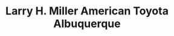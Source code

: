 ---
title: "Larry H. Miller American Toyota Albuquerque"
url: /albuquerque/larry-h-miller-american-toyota-albuquerque/
shop: Autohaus
---